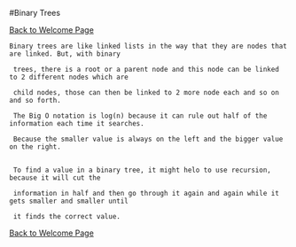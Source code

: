 #Binary Trees 

[Back to Welcome Page](https://github.com/lillyfae/CSE212-FP/blob/main/Welcome%20to%20my%20Project!.md)

    Binary trees are like linked lists in the way that they are nodes that are linked. But, with binary

     trees, there is a root or a parent node and this node can be linked to 2 different nodes which are 

     child nodes, those can then be linked to 2 more node each and so on and so forth. 

     The Big O notation is log(n) because it can rule out half of the information each time it searches.
    
     Because the smaller value is always on the left and the bigger value on the right.


     To find a value in a binary tree, it might helo to use recursion, because it will cut the 
     
     information in half and then go through it again and again while it gets smaller and smaller until 
     
     it finds the correct value.

[Back to Welcome Page](https://github.com/lillyfae/CSE212-FP/blob/main/Welcome%20to%20my%20Project!.md)